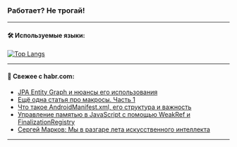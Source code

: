 ### Работает? Не трогай!

---
<!--
#### 🛠️ Technical stack:

![Java](https://img.shields.io/badge/Java-informational?logo=Oracle&style=flat&logoColor=white&color=FF4500)
![Kotlin](https://img.shields.io/badge/Kotlin-informational?logo=Kotlin&style=flat&logoColor=white&color=774D97)
![TS](https://img.shields.io/badge/TypeScript-informational?logo=typeScript&style=flat&logoColor=black&color=017acc)
![Python](https://img.shields.io/badge/Python-informational?logo=Python&style=flat&logoColor=black&color=ffdd54) <br>
![Spring](https://img.shields.io/badge/Spring-informational?logo=Spring&style=flat&logoColor=white&color=6DB33F) 
![SpringBoot](https://img.shields.io/badge/SpringBoot-informational?logo=SpringBoot&style=flat&logoColor=white&color=6DB33F)
![Nest](https://img.shields.io/badge/NestJS-informational?logo=NestJS&style=flat&logoColor=white&color=E0234E) 
![NodeJS](https://img.shields.io/badge/NodeJS-informational?logo=node.js&style=flat&logoColor=white&color=70A760)<br>
![PostgreSQL](https://img.shields.io/badge/PostgreSQL-informational?logo=PostgreSQL&style=flat&logoColor=white&color=DAA520)
![MongoDB](https://img.shields.io/badge/MongoDB-informational?logo=MongoDB&style=flat&logoColor=white&color=870000)
![Apache](https://img.shields.io/badge/Apache-informational?logo=apache&style=flat&logoColor=white&color=f74e28)

___ 
-->

#### 🛠️ Используемые языки:

[![Top Langs](https://github-readme-stats-u2qms2cxw-advtsettinggmailcoms-projects.vercel.app/api/top-langs/?username=zloylis&langs_count=10&hide_title=true&title_color=e6edf3&size_weight=0.5&count_weight=0.5&layout=compact&hide_progress=true&hide_border=true&theme=dracula)](https://github.com/zloylis)

<!---


####  :octocat:&nbsp;&nbsp; Статистика:

![GitHub stats](https://github-readme-stats-u2qms2cxw-advtsettinggmailcoms-projects.vercel.app/api?username=zloylis&show_icons=true&hide_border=true&theme=dracula&title_color=e6edf3&include_all_commits=true&count_private=true&hide_rank=false&hide_title=true&rank_icon=github)
-->
---

#### 💬 Свежее с habr.com:

<!-- BLOG-POST-LIST:START -->
- [JPA Entity Graph и нюансы его использования](https://habr.com/ru/companies/spring_aio/articles/844336/?utm_source=habrahabr&utm_medium=rss&utm_campaign=844336)
- [Ещё одна статья про макросы. Часть 1](https://habr.com/ru/companies/surfstudio/articles/844614/?utm_source=habrahabr&utm_medium=rss&utm_campaign=844614)
- [Что такое AndroidManifest.xml, его структура и важность](https://habr.com/ru/articles/844612/?utm_source=habrahabr&utm_medium=rss&utm_campaign=844612)
- [Управление памятью в JavaScript с помощью WeakRef и FinalizationRegistry](https://habr.com/ru/companies/otus/articles/843812/?utm_source=habrahabr&utm_medium=rss&utm_campaign=843812)
- [Сергей Марков: Мы в разгаре лета искусственного интеллекта](https://habr.com/ru/companies/oleg-bunin/articles/844504/?utm_source=habrahabr&utm_medium=rss&utm_campaign=844504)
<!-- BLOG-POST-LIST:END -->

---
